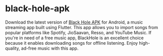 # black-hole-apk
Download the latest version of <a href="https://blackholeapk.com/">Black Hole APK</a> for Android, a music streaming app built using Flutter. This app allows you to import songs from popular platforms like Spotify, JioSaavan, Resso, and YouTube Music. If you're in need of a free music app, BlackHole is an excellent choice because it enables downloading songs for offline listening. Enjoy high-quality, ad-free music with this app.
